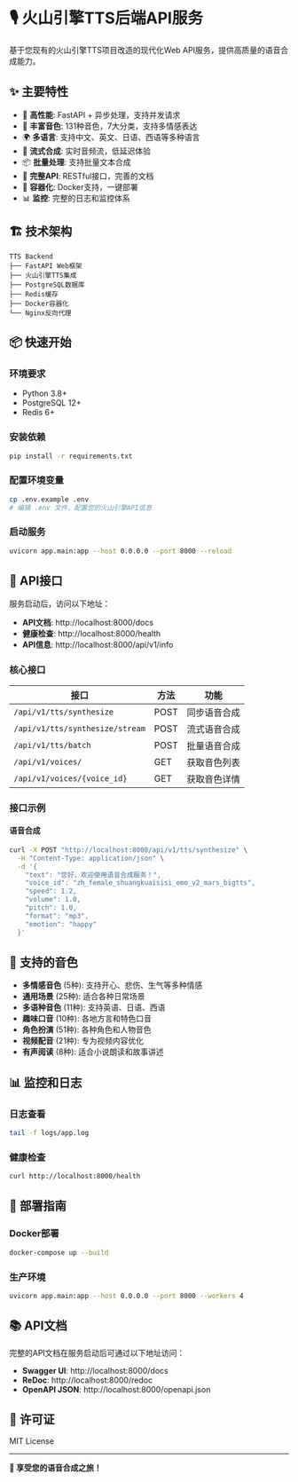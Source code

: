 # 🎙️ 火山引擎TTS后端API服务

基于您现有的火山引擎TTS项目改造的现代化Web API服务，提供高质量的语音合成能力。

## ✨ 主要特性

- 🚀 **高性能**: FastAPI + 异步处理，支持并发请求
- 🎵 **丰富音色**: 131种音色，7大分类，支持多情感表达
- 🌍 **多语言**: 支持中文、英文、日语、西语等多种语言
- 📡 **流式合成**: 实时音频流，低延迟体验
- 📦 **批量处理**: 支持批量文本合成
- 🔄 **完整API**: RESTful接口，完善的文档
- 🐳 **容器化**: Docker支持，一键部署
- 📊 **监控**: 完整的日志和监控体系

## 🏗️ 技术架构

```
TTS Backend
├── FastAPI Web框架
├── 火山引擎TTS集成
├── PostgreSQL数据库
├── Redis缓存
├── Docker容器化
└── Nginx反向代理
```

## 📦 快速开始

### 环境要求
- Python 3.8+
- PostgreSQL 12+
- Redis 6+

### 安装依赖
```bash
pip install -r requirements.txt
```

### 配置环境变量
```bash
cp .env.example .env
# 编辑 .env 文件，配置您的火山引擎API信息
```

### 启动服务
```bash
uvicorn app.main:app --host 0.0.0.0 --port 8000 --reload
```

## 🔌 API接口

服务启动后，访问以下地址：

- **API文档**: http://localhost:8000/docs
- **健康检查**: http://localhost:8000/health
- **API信息**: http://localhost:8000/api/v1/info

### 核心接口

| 接口 | 方法 | 功能 |
|------|------|------|
| `/api/v1/tts/synthesize` | POST | 同步语音合成 |
| `/api/v1/tts/synthesize/stream` | POST | 流式语音合成 |
| `/api/v1/tts/batch` | POST | 批量语音合成 |
| `/api/v1/voices/` | GET | 获取音色列表 |
| `/api/v1/voices/{voice_id}` | GET | 获取音色详情 |

### 接口示例

#### 语音合成
```bash
curl -X POST "http://localhost:8000/api/v1/tts/synthesize" \
  -H "Content-Type: application/json" \
  -d '{
    "text": "您好，欢迎使用语音合成服务！",
    "voice_id": "zh_female_shuangkuaisisi_emo_v2_mars_bigtts",
    "speed": 1.2,
    "volume": 1.0,
    "pitch": 1.0,
    "format": "mp3",
    "emotion": "happy"
  }'
```

## 🎵 支持的音色

- **多情感音色** (5种): 支持开心、悲伤、生气等多种情感
- **通用场景** (25种): 适合各种日常场景
- **多语种音色** (11种): 支持英语、日语、西语
- **趣味口音** (10种): 各地方言和特色口音
- **角色扮演** (51种): 各种角色和人物音色
- **视频配音** (21种): 专为视频内容优化
- **有声阅读** (8种): 适合小说朗读和故事讲述

## 📊 监控和日志

### 日志查看
```bash
tail -f logs/app.log
```

### 健康检查
```bash
curl http://localhost:8000/health
```

## 🚀 部署指南

### Docker部署
```bash
docker-compose up --build
```

### 生产环境
```bash
uvicorn app.main:app --host 0.0.0.0 --port 8000 --workers 4
```

## 📚 API文档

完整的API文档在服务启动后可通过以下地址访问：

- **Swagger UI**: http://localhost:8000/docs
- **ReDoc**: http://localhost:8000/redoc
- **OpenAPI JSON**: http://localhost:8000/openapi.json

## 📄 许可证

MIT License

---

**🎉 享受您的语音合成之旅！**